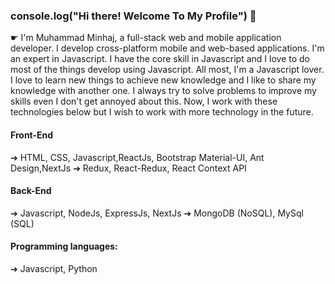 ### console.log("Hi there! Welcome To My Profile") 👋
<!--
**dev-mdminhaj/dev-mdminhaj** is a ✨ _special_ ✨ repository because its `README.md` (this file) appears on your GitHub profile.
Here are some ideas to get you started:

- 🔭 I’m currently working on ...
- 🌱 I’m currently learning ...
- 👯 I’m looking to collaborate on ...
- 🤔 I’m looking for help with ...
- 💬 Ask me about ...
- 📫 How to reach me: ...
- 😄 Pronouns: ...
- ⚡ Fun fact: ...
-->

☛ I'm Muhammad Minhaj, a full-stack web and mobile application developer. I develop cross-platform mobile and web-based applications. I'm an expert in Javascript. I have the core skill in Javascript and I love to do most of the things develop using Javascript. All most, I'm a Javascript lover. I love to learn new things to achieve new knowledge and I like to share my knowledge with another one. I always try to solve problems to improve my skills even I don't get annoyed about this. Now, I work with these technologies below but I wish to work with more technology in the future.

#### Front-End
➔ HTML, CSS, Javascript,ReactJs, Bootstrap Material-UI, Ant Design,NextJs
➔ Redux, React-Redux, React Context API

#### Back-End
➔ Javascript, NodeJs, ExpressJs, NextJs 
➔ MongoDB (NoSQL), MySql (SQL)

#### Programming languages:
➔ Javascript, Python
